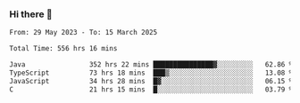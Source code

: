 ### Hi there 👋

<!--START_SECTION:waka-->

```txt
From: 29 May 2023 - To: 15 March 2025

Total Time: 556 hrs 16 mins

Java                352 hrs 22 mins ███████████████▓░░░░░░░░░   62.86 %
TypeScript          73 hrs 18 mins  ███▒░░░░░░░░░░░░░░░░░░░░░   13.08 %
JavaScript          34 hrs 28 mins  █▓░░░░░░░░░░░░░░░░░░░░░░░   06.15 %
C                   21 hrs 15 mins  █░░░░░░░░░░░░░░░░░░░░░░░░   03.79 %
```

<!--END_SECTION:waka-->
<!--
**the-beef-calculator/the-beef-calculator** is a ✨ _special_ ✨ repository because its `README.md` (this file) appears on your GitHub profile.

Here are some ideas to get you started:

- 🔭 I’m currently working on ...
- 🌱 I’m currently learning ...
- 👯 I’m looking to collaborate on ...
- 🤔 I’m looking for help with ...
- 💬 Ask me about ...
- 📫 How to reach me: ...
- 😄 Pronouns: ...
- ⚡ Fun fact: ...
-->
